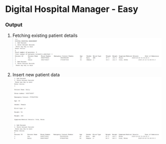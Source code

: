 ﻿# Digital Hospital Manager - Easy


### Output

1. Fetching existing patient details
![Fetch Data](fetchPatientData.jpg)
                     
2. Insert new patient data
![Insert Data](addAndFetch.jpg)
